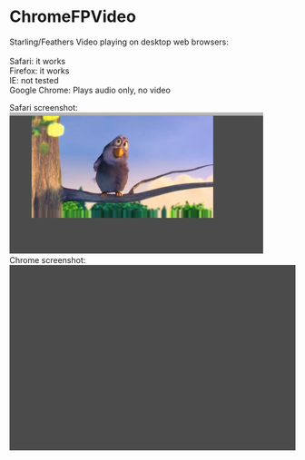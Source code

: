 # ChromeFPVideo
Starling/Feathers Video playing on desktop web browsers:<br><br>
Safari: it works<br>
Firefox: it works<br>
IE: not tested<br>
Google Chrome: Plays audio only, no video<br>


Safari screenshot:<br>![Safari](https://github.com/AlexUrrutia/ChromeFPVideo/blob/master/screenshots/safari.png?raw=true "Safary plays video fine")<br>
Chrome screenshot:<br>![Chrome](https://github.com/AlexUrrutia/ChromeFPVideo/blob/master/screenshots/chrome.png?raw=true "Audio only")
